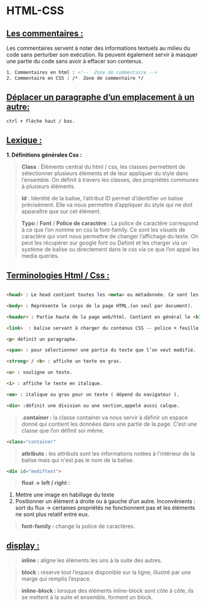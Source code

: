 # HTML-CSS
## <u>Les commentaires :</u>

Les commentaires servent à noter des informations textuels au milieu du code sans perturber son exécution. Ils peuvent également servir à masquer une partie du code sans avoir à effacer son contenus.
```html
1. Commentaires en html : <!--  Zone de commentaire -->
2. Commentaire en CSS : /*  Zone de commentaire */
```
## <u>Déplacer un paragraphe d’un emplacement à un autre:</u>
```html
ctrl + flèche haut / bas.
```
## <u>Lexique :</u>
 **1. Définitions générales Css :**

> **Class** : Éléments central du html / css, les classes permettent de sélectionner plusieurs éléments et de leur appliquer du style dans l’ensemble.
On définit à travers les classes, des propriétés communes à plusieurs éléments.

> **Id** : Identité de la balise, l’attribut ID permet d’identifier un balise précisément. Elle va nous permettre d’appliquer du style qui ne doit apparaître que sur cet élément.

> **Typo** / **Font** / **Police de caractère** : La police de caractère correspond à ce que l’on nomme en css la font-family.
Ce sont les visuels de caractère qui vont nous permettre de changer l’affichage du texte.
On peut les récupérer sur  google font ou Dafont et les charger via un système de balise <link> ou directement dans le css via ce que l’on appel les media queries.


## <u>Terminologies Html / Css :</u>
```html

<head> : Le head contient toutes les <meta> ou métadonnée. Ce sont les informations structurelles de la page qui n'apparaîtront pas directement à l'écran mais qui sont nécessaire pour le bon fonctionnement de la page.

<body> : Représente le corps de la page HTML.(un seul par document).

<header> : Partie haute de la page web/html. Contient en général le <h1> et la navigation <nav>.

<link>  : balise servant à charger du contenus CSS -- police + feuille de style.

<p> définit un paragraphe.

<span> : pour sélectionner une partie du texte que l’on veut modifié.

<strong> / <b> : affiche un texte en gras.

<u> : souligne un texte.

<i> : affiche le texte en italique.

<em> : italique ou gras pour un texte ( dépend du navigateur ).

<div> :définit une division ou une section,appelé aussi calque.

```
>**.container :** la classe container va nous servir à définir un espace donné qui contient les données dans une partie de la page. C’est une classe que l’on définit soi même.

```html
<class="container"
```

>**attributs :** les attributs sont les informations notées à l'intérieur de la balise mais qui n'est pas le nom de la balise.

```html
<div id="modiftext">

```

>**float → left / right :**
1. Mettre une image en habillage du texte
2. Positionner un élément à droite ou à gauche d’un autre.
Inconvénients : sort du flux → certaines propriétés ne fonctionnent pas et les éléments ne sont plus relatif entre eux.


>**font-family :** change la police de caractères.

## <u>display :</u>

>**inline :** aligne les éléments les uns à la suite des autres.

>**block :** réserve tout l’espace disponible sur la ligne, illustré par une marge qui remplis l’espace.

>**inline-block :** lorsque des éléments inline-block sont côte à côte, ils se mettent à la suite et ensemble, forment un block.
